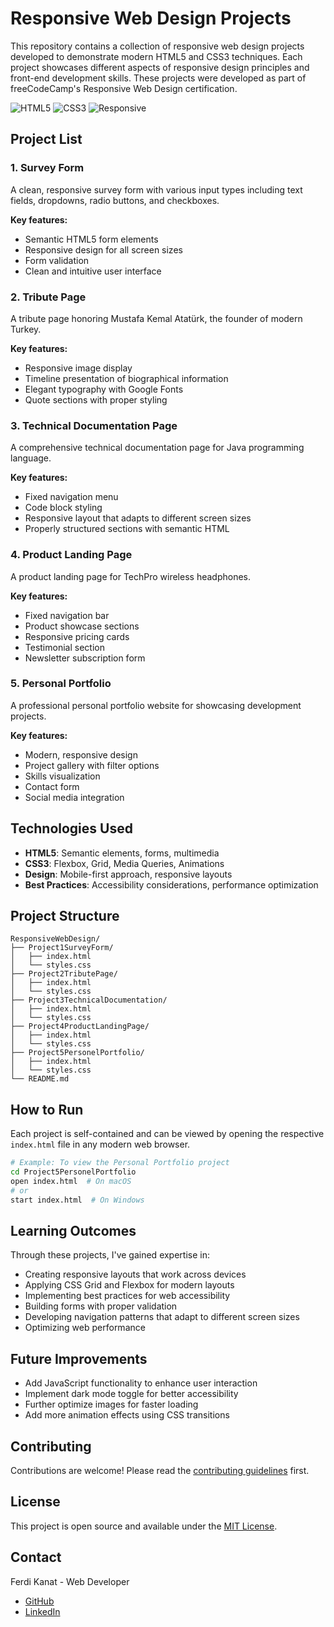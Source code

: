 # Responsive Web Design Projects

This repository contains a collection of responsive web design projects developed to demonstrate modern HTML5 and CSS3 techniques. Each project showcases different aspects of responsive design principles and front-end development skills. These projects were developed as part of freeCodeCamp's Responsive Web Design certification.

![HTML5](https://img.shields.io/badge/HTML5-E34F26?style=for-the-badge&logo=html5&logoColor=white)
![CSS3](https://img.shields.io/badge/CSS3-1572B6?style=for-the-badge&logo=css3&logoColor=white)
![Responsive](https://img.shields.io/badge/Responsive-Design-green?style=for-the-badge)

## Project List

### 1. Survey Form

A clean, responsive survey form with various input types including text fields, dropdowns, radio buttons, and checkboxes.

**Key features:**

- Semantic HTML5 form elements
- Responsive design for all screen sizes
- Form validation
- Clean and intuitive user interface

### 2. Tribute Page

A tribute page honoring Mustafa Kemal Atatürk, the founder of modern Turkey.

**Key features:**

- Responsive image display
- Timeline presentation of biographical information
- Elegant typography with Google Fonts
- Quote sections with proper styling

### 3. Technical Documentation Page

A comprehensive technical documentation page for Java programming language.

**Key features:**

- Fixed navigation menu
- Code block styling
- Responsive layout that adapts to different screen sizes
- Properly structured sections with semantic HTML

### 4. Product Landing Page

A product landing page for TechPro wireless headphones.

**Key features:**

- Fixed navigation bar
- Product showcase sections
- Responsive pricing cards
- Testimonial section
- Newsletter subscription form

### 5. Personal Portfolio

A professional personal portfolio website for showcasing development projects.

**Key features:**

- Modern, responsive design
- Project gallery with filter options
- Skills visualization
- Contact form
- Social media integration

## Technologies Used

- **HTML5**: Semantic elements, forms, multimedia
- **CSS3**: Flexbox, Grid, Media Queries, Animations
- **Design**: Mobile-first approach, responsive layouts
- **Best Practices**: Accessibility considerations, performance optimization

## Project Structure

```
ResponsiveWebDesign/
├── Project1SurveyForm/
│   ├── index.html
│   └── styles.css
├── Project2TributePage/
│   ├── index.html
│   └── styles.css
├── Project3TechnicalDocumentation/
│   ├── index.html
│   └── styles.css
├── Project4ProductLandingPage/
│   ├── index.html
│   └── styles.css
├── Project5PersonelPortfolio/
│   ├── index.html
│   └── styles.css
└── README.md
```

## How to Run

Each project is self-contained and can be viewed by opening the respective `index.html` file in any modern web browser.

```bash
# Example: To view the Personal Portfolio project
cd Project5PersonelPortfolio
open index.html  # On macOS
# or
start index.html  # On Windows
```

## Learning Outcomes

Through these projects, I've gained expertise in:

- Creating responsive layouts that work across devices
- Applying CSS Grid and Flexbox for modern layouts
- Implementing best practices for web accessibility
- Building forms with proper validation
- Developing navigation patterns that adapt to different screen sizes
- Optimizing web performance

## Future Improvements

- Add JavaScript functionality to enhance user interaction
- Implement dark mode toggle for better accessibility
- Further optimize images for faster loading
- Add more animation effects using CSS transitions

## Contributing

Contributions are welcome! Please read the [contributing guidelines](CONTRIBUTING.md) first.

## License

This project is open source and available under the [MIT License](LICENSE).

## Contact

Ferdi Kanat - Web Developer

- [GitHub](https://github.com/ferdi-kanat)
- [LinkedIn](https://www.linkedin.com/in/ferdi-k-0b4528272/)
